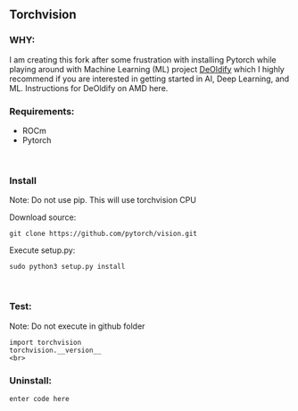 ## Torchvision
### WHY:
I am creating this fork after some frustration with installing Pytorch while playing around with Machine Learning (ML) project [DeOldify](https://github.com/jantic/DeOldify) which I highly recommend if you are interested in getting started in AI, Deep Learning, and ML. Instructions for DeOldify on AMD here. 
<br>

### Requirements:
* ROCm 
* Pytorch
<br>

### Install 
Note: Do not use pip. This will use torchvision CPU

Download source:

    git clone https://github.com/pytorch/vision.git
    
Execute setup.py:

    sudo python3 setup.py install
<br>

### Test:
Note: Do not execute in github folder

    import torchvision
    torchvision.__version__
    <br>
    
### Uninstall:

    enter code here

<!--stackedit_data:
eyJoaXN0b3J5IjpbLTEwNDkzNTI1NDAsLTYyOTY0OTYxMF19
-->